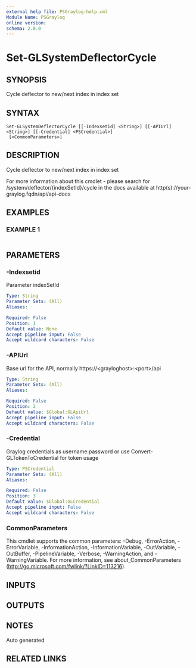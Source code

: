 ```yaml
---
external help file: PSGraylog-help.xml
Module Name: PSGraylog
online version:
schema: 2.0.0
---
```


# Set-GLSystemDeflectorCycle

## SYNOPSIS
Cycle deflector to new/next index in index set

## SYNTAX

```
Set-GLSystemDeflectorCycle [[-Indexsetid] <String>] [[-APIUrl] <String>] [[-Credential] <PSCredential>]
 [<CommonParameters>]
```

## DESCRIPTION
Cycle deflector to new/next index in index set


For more information about this cmdlet - please search for /system/deflector/{indexSetId}/cycle in the docs available at http(s)://your-graylog.fqdn/api/api-docs

## EXAMPLES

### EXAMPLE 1
```

```

## PARAMETERS

### -Indexsetid
Parameter indexSetId

```yaml
Type: String
Parameter Sets: (All)
Aliases:

Required: False
Position: 1
Default value: None
Accept pipeline input: False
Accept wildcard characters: False
```

### -APIUrl
Base url for the API, normally https://\<grayloghost\>:\<port\>/api

```yaml
Type: String
Parameter Sets: (All)
Aliases:

Required: False
Position: 2
Default value: $Global:GLApiUrl
Accept pipeline input: False
Accept wildcard characters: False
```

### -Credential
Graylog credentials as username:password or use Convert-GLTokenToCredential for token usage

```yaml
Type: PSCredential
Parameter Sets: (All)
Aliases:

Required: False
Position: 3
Default value: $Global:GLCredential
Accept pipeline input: False
Accept wildcard characters: False
```

### CommonParameters
This cmdlet supports the common parameters: -Debug, -ErrorAction, -ErrorVariable, -InformationAction, -InformationVariable, -OutVariable, -OutBuffer, -PipelineVariable, -Verbose, -WarningAction, and -WarningVariable.
For more information, see about_CommonParameters (http://go.microsoft.com/fwlink/?LinkID=113216).

## INPUTS

## OUTPUTS

## NOTES
Auto generated

## RELATED LINKS
